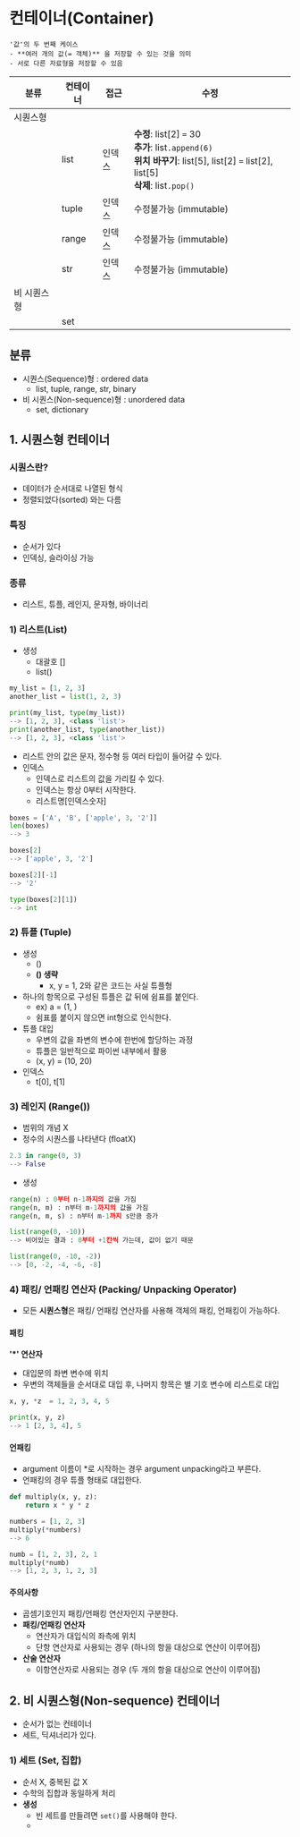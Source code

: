 # 컨테이너(Container) 
    '값'의 두 번째 케이스
    - **여러 개의 값(= 객체)** 을 저장할 수 있는 것을 의미
    - 서로 다른 자료형을 저장할 수 있음
분류|컨테이너|접근|수정|
---|---|---|---|
|시퀀스형||||
||list|인덱스|**수정**: list[2] `=` 30<br> **추가**: list`.append(6)`<br> **위치 바꾸기**: list[5], list[2] `=` list[2], list[5]<br> **삭제**: list`.pop()`|
||tuple|인덱스|수정불가능 (immutable)|
||range|인덱스|수정불가능 (immutable)|
||str|인덱스|수정불가능 (immutable)|
|비 시퀀스형||||
||set|

## 분류

- 시퀀스(Sequence)형 : ordered data
  - list, tuple, range, str, binary
- 비 시퀀스(Non-sequence)형 : unordered data
  - set, dictionary

## 1. 시퀀스형 컨테이너
### 시퀀스란?
- 데이터가 순서대로 나열된 형식
- 정렬되었다(sorted) 와는 다름

### 특징
- 순서가 있다
- 인덱싱, 슬라이싱 가능

### 종류
- 리스트, 튜플, 레인지, 문자형, 바이너리

### 1) 리스트(List)
- 생성
  - 대괄호 []
  - list()
```python
my_list = [1, 2, 3]
another_list = list(1, 2, 3)

print(my_list, type(my_list))
--> [1, 2, 3], <class 'list'>
print(another_list, type(another_list))
--> [1, 2, 3], <class 'list'>
```
- 리스트 안의 값은 문자, 정수형 등 여러 타입이 들어갈 수 있다.
- 인덱스
  - 인덱스로 리스트의 값을 가리킬 수 있다.
  - 인덱스는 항상 0부터 시작한다.
  - 리스트명[인덱스숫자]
```python
boxes = ['A', 'B', ['apple', 3, '2']]
len(boxes)
--> 3

boxes[2]
--> ['apple', 3, '2']

boxes[2][-1]
--> '2'

type(boxes[2][1])
--> int
```

### 2) 튜플 (Tuple)
- 생성
  - ()
  - **() 생략**
    * x, y = 1, 2와 같은 코드는 사실 튜플형
- 하나의 항목으로 구성된 튜플은 값 뒤에 쉼표를 붙인다.
  - ex) a = (1, )
  - 쉼표를 붙이지 않으면 int형으로 인식한다.
- 튜플 대입
  - 우변의 값을 좌변의 변수에 한번에 할당하는 과정
  - 튜플은 일반적으로 파이썬 내부에서 활용
  - (x, y) = (10, 20)
- 인덱스
  - t[0], t[1]
  
### 3) 레인지 (Range())
- 범위의 개념 X
- 정수의 시퀀스를 나타낸다 (floatX)
```python
2.3 in range(0, 3)
--> False
```
- 생성
```python
range(n) : 0부터 n-1까지의 값을 가짐
range(n, m) : n부터 m-1까지의 값을 가짐
range(n, m, s) : n부터 m-1까지 s만큼 증가
```
```python
list(range(0, -10))
--> 비어있는 결과 : 0부터 +1칸씩 가는데, 값이 없기 때문

list(range(0, -10, -2))
--> [0, -2, -4, -6, -8]
```

### 4)  패킹/ 언패킹 연산자 (Packing/ Unpacking Operator)
- 모든 **시퀀스형**은 패킹/ 언패킹 연산자를 사용해 객체의 패킹, 언패킹이 가능하다.
#### 패킹
 **'*' 연산자**
 - 대입문의 좌변 변수에 위치 
 - 우변의 객체들을 순서대로 대입 후, 나머지 항목은 별 기호 변수에 리스트로 대입
  ```python
  x, y, *z  = 1, 2, 3, 4, 5

  print(x, y, z)
  --> 1 [2, 3, 4], 5
  ```
#### 언패킹
- argument 이름이 *로 시작하는 경우 argument unpacking라고 부른다.
- 언패킹의 경우 튜플 형태로 대입한다.
```python
def multiply(x, y, z):
    return x * y * z

numbers = [1, 2, 3]
multiply(*numbers)
--> 6

numb = [1, 2, 3], 2, 1
multiply(*numb)
--> [1, 2, 3, 1, 2, 3]
```

#### 주의사항
- 곱셈기호인지 패킹/언패킹 연산자인지 구분한다.
- **패킹/언패킹 연산자**
  - 연산자가 대입식의 좌측에 위치 
  - 단항 연산자로 사용되는 경우 (하나의 항을 대상으로 연산이 이루어짐)
- **산술 연산자**
  - 이항연산자로 사용되는 경우 (두 개의 항을 대상으로 연산이 이루어짐)


## 2. 비 시퀀스형(Non-sequence) 컨테이너
- 순서가 없는 컨테이너
- 세트, 딕셔너리가 있다.

### 1) 세트 (Set, 집합)
- 순서 X, 중복된 값 X
- 수학의 집합과 동일하게 처리
- **생성**
  - 빈 세트를 만들려면 `set()`를 사용해야 한다.
  - 